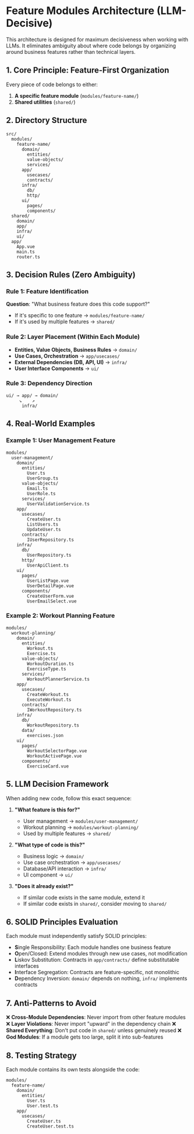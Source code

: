 # Feature Modules Architecture (LLM-Decisive)

This architecture is designed for maximum decisiveness when working with LLMs. It eliminates ambiguity about where code belongs by organizing around business features rather than technical layers.

## 1. Core Principle: Feature-First Organization

Every piece of code belongs to either:
1. **A specific feature module** (`modules/feature-name/`)
2. **Shared utilities** (`shared/`)

## 2. Directory Structure

```
src/
  modules/
    feature-name/
      domain/
        entities/
        value-objects/
        services/
      app/
        usecases/
        contracts/
      infra/
        db/
        http/
      ui/
        pages/
        components/
  shared/
    domain/
    app/
    infra/
    ui/
  app/
    App.vue
    main.ts
    router.ts
```

## 3. Decision Rules (Zero Ambiguity)

### Rule 1: Feature Identification
**Question**: "What business feature does this code support?"
- If it's specific to one feature → `modules/feature-name/`
- If it's used by multiple features → `shared/`

### Rule 2: Layer Placement (Within Each Module)
- **Entities, Value Objects, Business Rules** → `domain/`
- **Use Cases, Orchestration** → `app/usecases/`
- **External Dependencies (DB, API, UI)** → `infra/`
- **User Interface Components** → `ui/`

### Rule 3: Dependency Direction
```
ui/ → app/ → domain/
     ↘    ↗
      infra/
```

## 4. Real-World Examples

### Example 1: User Management Feature
```
modules/
  user-management/
    domain/
      entities/
        User.ts
        UserGroup.ts
      value-objects/
        Email.ts
        UserRole.ts
      services/
        UserValidationService.ts
    app/
      usecases/
        CreateUser.ts
        ListUsers.ts
        UpdateUser.ts
      contracts/
        IUserRepository.ts
    infra/
      db/
        UserRepository.ts
      http/
        UserApiClient.ts
    ui/
      pages/
        UserListPage.vue
        UserDetailPage.vue
      components/
        CreateUserForm.vue
        UserEmailSelect.vue
```

### Example 2: Workout Planning Feature
```
modules/
  workout-planning/
    domain/
      entities/
        Workout.ts
        Exercise.ts
      value-objects/
        WorkoutDuration.ts
        ExerciseType.ts
      services/
        WorkoutPlannerService.ts
    app/
      usecases/
        CreateWorkout.ts
        ExecuteWorkout.ts
      contracts/
        IWorkoutRepository.ts
    infra/
      db/
        WorkoutRepository.ts
      data/
        exercises.json
    ui/
      pages/
        WorkoutSelectorPage.vue
        WorkoutActivePage.vue
      components/
        ExerciseCard.vue
```

## 5. LLM Decision Framework

When adding new code, follow this exact sequence:

1. **"What feature is this for?"**
   - User management → `modules/user-management/`
   - Workout planning → `modules/workout-planning/`
   - Used by multiple features → `shared/`

2. **"What type of code is this?"**
   - Business logic → `domain/`
   - Use case orchestration → `app/usecases/`
   - Database/API interaction → `infra/`
   - UI component → `ui/`

3. **"Does it already exist?"**
   - If similar code exists in the same module, extend it
   - If similar code exists in `shared/`, consider moving to `shared/`

## 6. SOLID Principles Evaluation

Each module must independently satisfy SOLID principles:

- **S**ingle Responsibility: Each module handles one business feature
- **O**pen/Closed: Extend modules through new use cases, not modification
- **L**iskov Substitution: Contracts in `app/contracts/` define substitutable interfaces
- **I**nterface Segregation: Contracts are feature-specific, not monolithic
- **D**ependency Inversion: `domain/` depends on nothing, `infra/` implements contracts

## 7. Anti-Patterns to Avoid

❌ **Cross-Module Dependencies**: Never import from other feature modules
❌ **Layer Violations**: Never import "upward" in the dependency chain
❌ **Shared Everything**: Don't put code in `shared/` unless genuinely reused
❌ **God Modules**: If a module gets too large, split it into sub-features

## 8. Testing Strategy

Each module contains its own tests alongside the code:
```
modules/
  feature-name/
    domain/
      entities/
        User.ts
        User.test.ts
    app/
      usecases/
        CreateUser.ts
        CreateUser.test.ts
```
